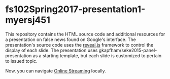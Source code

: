 # fs102Spring2017-presentation1-myersj451

This repository contains the HTML source code and additional resources for a presentation on false news found on Google's interface. The presentation's source code uses the
[reveal.js](https://github.com/hakimel/reveal.js/) framework to control the display of each slide. The presentation uses gkapfham/seke2015-panel-presentation as a starting template, but each slide is customized to pertain to issued topic. 


Now, you can navigate [Online Streaming](http://cdn.rawgit.com/myersj451/FS102-piracy_presentation-myersj451/master/piracy17.html#/) locally.
